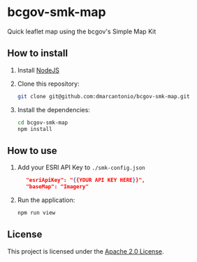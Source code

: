 # bcgov-smk-map
Quick leaflet map using the bcgov's Simple Map Kit

## How to install

1. Install [NodeJS](https://nodejs.dev/en/learn/how-to-install-nodejs/)

1. Clone this repository:

    ```sh
    git clone git@github.com:dmarcantonio/bcgov-smk-map.git
    ```

1. Install the dependencies:

    ```sh
    cd bcgov-smk-map
    npm install
    ```

## How to use

1. Add your ESRI API Key to `./smk-config.json`

  ``` json
        "esriApiKey": "{{YOUR API KEY HERE}}",
        "baseMap": "Imagery"
  ```

2. Run the application:

    ```sh
    npm run view
    ```

## License

This project is licensed under the [Apache 2.0 License](LICENSE).
